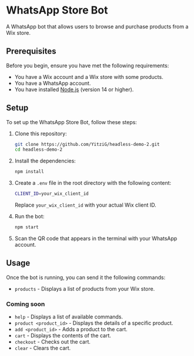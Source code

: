 # WhatsApp Store Bot

A WhatsApp bot that allows users to browse and purchase products from a Wix store.

## Prerequisites

Before you begin, ensure you have met the following requirements:

* You have a Wix account and a Wix store with some products.
* You have a WhatsApp account.
* You have installed [Node.js](https://nodejs.org/) (version 14 or higher).

## Setup

To set up the WhatsApp Store Bot, follow these steps:

1. Clone this repository:

   ```bash
   git clone https://github.com/YitziG/headless-demo-2.git
   cd headless-demo-2
   ```
2. Install the dependencies:

   ```bash
   npm install
   ```
3. Create a `.env` file in the root directory with the following content:

   ```bash
   CLIENT_ID=your_wix_client_id
   ```
   Replace `your_wix_client_id` with your actual Wix client ID.
4. Run the bot:

   ```bash
   npm start
   ```
5. Scan the QR code that appears in the terminal with your WhatsApp account.

## Usage

Once the bot is running, you can send it the following commands:


* `products` - Displays a list of products from your Wix store.

### Coming soon

* `help` - Displays a list of available commands.
* `product <product_id>` - Displays the details of a specific product.
* `add <product_id>` - Adds a product to the cart.
* `cart` - Displays the contents of the cart.
* `checkout` - Checks out the cart.
* `clear` - Clears the cart.
